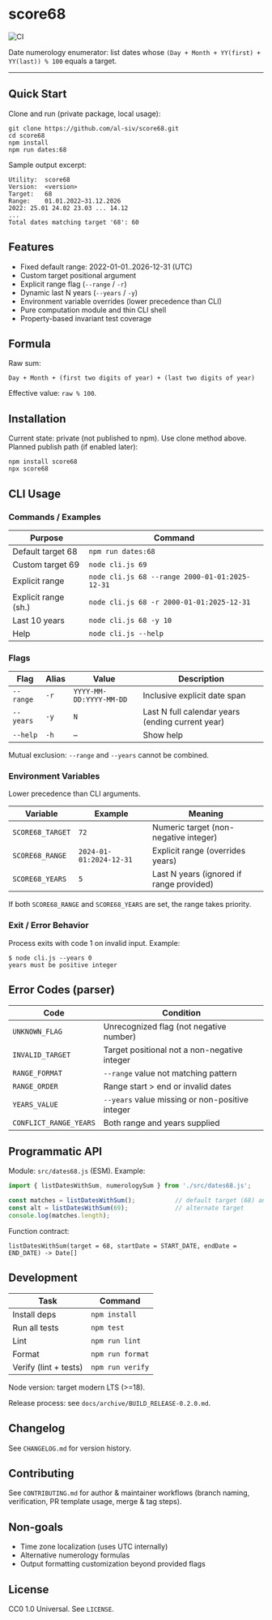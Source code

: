 # score68

![CI](https://github.com/al-siv/score68/actions/workflows/ci.yml/badge.svg)

Date numerology enumerator: list dates whose `(Day + Month + YY(first) + YY(last)) % 100` equals a target.

---

## Quick Start
Clone and run (private package, local usage):
```
git clone https://github.com/al-siv/score68.git
cd score68
npm install
npm run dates:68
```
Sample output excerpt:
```
Utility:  score68
Version:  <version>
Target:   68
Range:    01.01.2022–31.12.2026
2022: 25.01 24.02 23.03 ... 14.12
...
Total dates matching target '68': 60
```

## Features
- Fixed default range: 2022-01-01..2026-12-31 (UTC)
- Custom target positional argument
- Explicit range flag (`--range` / `-r`)
- Dynamic last N years (`--years` / `-y`)
- Environment variable overrides (lower precedence than CLI)
- Pure computation module and thin CLI shell
- Property-based invariant test coverage

## Formula
Raw sum:
```
Day + Month + (first two digits of year) + (last two digits of year)
```
Effective value: `raw % 100`.

## Installation
Current state: private (not published to npm). Use clone method above. Planned publish path (if enabled later):
```
npm install score68
npx score68
```

## CLI Usage

### Commands / Examples
| Purpose              | Command |
|----------------------|---------|
| Default target 68    | `npm run dates:68` |
| Custom target 69     | `node cli.js 69` |
| Explicit range       | `node cli.js 68 --range 2000-01-01:2025-12-31` |
| Explicit range (sh.) | `node cli.js 68 -r 2000-01-01:2025-12-31` |
| Last 10 years        | `node cli.js 68 -y 10` |
| Help                 | `node cli.js --help` |

### Flags
| Flag | Alias | Value | Description |
|------|-------|-------|-------------|
| `--range` | `-r` | `YYYY-MM-DD:YYYY-MM-DD` | Inclusive explicit date span |
| `--years` | `-y` | `N` | Last N full calendar years (ending current year) |
| `--help`  | `-h` | – | Show help |

Mutual exclusion: `--range` and `--years` cannot be combined.

### Environment Variables
Lower precedence than CLI arguments.

| Variable | Example | Meaning |
|----------|---------|---------|
| `SCORE68_TARGET` | `72` | Numeric target (non-negative integer) |
| `SCORE68_RANGE`  | `2024-01-01:2024-12-31` | Explicit range (overrides years) |
| `SCORE68_YEARS`  | `5` | Last N years (ignored if range provided) |

If both `SCORE68_RANGE` and `SCORE68_YEARS` are set, the range takes priority.

### Exit / Error Behavior
Process exits with code 1 on invalid input. Example:
```
$ node cli.js --years 0
years must be positive integer
```

## Error Codes (parser)
| Code | Condition |
|------|-----------|
| `UNKNOWN_FLAG` | Unrecognized flag (not negative number) |
| `INVALID_TARGET` | Target positional not a non-negative integer |
| `RANGE_FORMAT` | `--range` value not matching pattern |
| `RANGE_ORDER` | Range start > end or invalid dates |
| `YEARS_VALUE` | `--years` value missing or non-positive integer |
| `CONFLICT_RANGE_YEARS` | Both range and years supplied |

## Programmatic API
Module: `src/dates68.js` (ESM). Example:
```js
import { listDatesWithSum, numerologySum } from './src/dates68.js';

const matches = listDatesWithSum();           // default target (68) and default range
const alt = listDatesWithSum(69);             // alternate target
console.log(matches.length);
```
Function contract:
```
listDatesWithSum(target = 68, startDate = START_DATE, endDate = END_DATE) -> Date[]
```

## Development
| Task | Command |
|------|---------|
| Install deps | `npm install` |
| Run all tests | `npm test` |
| Lint | `npm run lint` |
| Format | `npm run format` |
| Verify (lint + tests) | `npm run verify` |

Node version: target modern LTS (>=18).

Release process: see `docs/archive/BUILD_RELEASE-0.2.0.md`.

## Changelog
See `CHANGELOG.md` for version history.

## Contributing
See `CONTRIBUTING.md` for author & maintainer workflows (branch naming, verification, PR template usage, merge & tag steps).

## Non-goals
- Time zone localization (uses UTC internally)
- Alternative numerology formulas
- Output formatting customization beyond provided flags

## License
CC0 1.0 Universal. See `LICENSE`.
